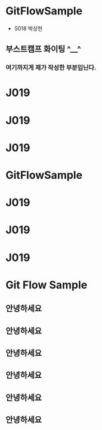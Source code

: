 # GitFlowSample

- S018 박상현

## 부스트캠프 화이팅 ^__^

### 여기까지게 제가 작성한 부분입닌다.

# J019
# J019
# J019
# GitFlowSample
# J019
# J019
# J019
# Git Flow Sample

## 안녕하세요
## 안녕하세요
## 안녕하세요
## 안녕하세요
## 안녕하세요
## 안녕하세요
